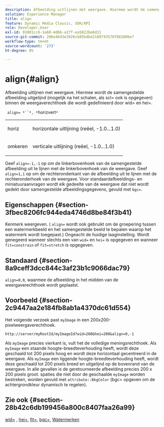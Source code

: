 ```yaml
---
description: Afbeelding uitlijnen met weergave. Hiermee wordt de samengestelde afbeelding uitgelijnd (mogelijk na het schalen, als scl= ook is opgegeven) binnen de weergaverechthoek die wordt gedefinieerd door wid= en hei=.
solution: Experience Manager
title: align
feature: Dynamic Media Classic, SDK/API
role: Developer,User
exl-id: 01001cc6-1a60-4d6b-a27f-ea5822be6d11
source-git-commit: 206e4643e3926cb85b4be2189743578f88180be7
workflow-type: tm+mt
source-wordcount: '273'
ht-degree: 0%

---
```


# align{#align}

Afbeelding uitlijnen met weergave. Hiermee wordt de samengestelde afbeelding uitgelijnd (mogelijk na het schalen, als scl= ook is opgegeven) binnen de weergaverechthoek die wordt gedefinieerd door wid= en hei=.

` align= *``*, *`horizvert`*`

<table id="simpletable_4CB26F72A56D4515B767C303F8E8A1CF"> 
 <tr class="strow"> 
  <td class="stentry"> <p> <span class="codeph"> <span class="varname"> horiz  </span> </span> </p> </td> 
  <td class="stentry"> <p>horizontale uitlijning (reëel, -1.0...1.0) </p> </td> 
 </tr> 
 <tr class="strow"> 
  <td class="stentry"> <p> <span class="codeph"> <span class="varname"> omkeren  </span> </span> </p> </td> 
  <td class="stentry"> <p>verticale uitlijning (reëel, -1.0...1.0) </p> </td> 
 </tr> 
</table>

Geef `align=-1,-1` op om de linkerbovenhoek van de samengestelde afbeelding uit te lijnen met de linkerbovenhoek van de weergave. Geef `align=1,1` op om de rechteronderkant van de afbeelding uit te lijnen met de rechteronderhoek van de weergave. Voor standaardafbeeldings- en miniatuuraanvragen wordt elk gedeelte van de weergave dat niet wordt gedekt door samengestelde afbeeldingsgegevens, gevuld met `bgc=`.

## Eigenschappen {#section-3fbec8206fc944eda4746d8be84f3b41}

Kenmerk weergeven. ( `align=` wordt ook gebruikt om de groepering tussen een watermerkbeeld en het samengestelde beeld te bepalen waarop het watermerk wordt toegepast.) Ongeacht de huidige laaginstelling. Wordt genegeerd wanneer slechts een van `wid=` en `hei=` is opgegeven en wanneer `fit=constrain` of `fit=stretch` is opgegeven.

## Standaard {#section-8a9ceff3dcc844c3af23b1c9066dac79}

`align=0,0`, waarmee de afbeelding in het midden van de weergaverechthoek wordt geplaatst.

## Voorbeeld {#section-2c9447aa2e184fb8ab1a4370dc61d554}

Het volgende verzoek past `myImage` in een 200x200-pixelweergaverechthoek.

`http://server/myRootId/myImageId?wid=200&hei=200&align=0,-1`

Als `myImage` precies vierkant is, vult het de volledige meningsrechthoek. Als `myImage` een staande hoogte-breedteverhouding heeft, wordt deze geschaald tot 200 pixels hoog en wordt deze horizontaal gecentreerd in de weergave. Als `myImage` een liggende hoogte-breedteverhouding heeft, wordt deze geschaald tot 200 pixels breed en uitgelijnd op de bovenrand van de weergave. In alle gevallen is de geretourneerde afbeelding precies 200 x 200 pixels groot. spaties die niet door de geschaalde `myImage` worden bestreken, worden gevuld met `attribute::BkgColor` (bgc= opgeven om de achtergrondkleur dynamisch te regelen).

## Zie ook {#section-28b42c6db199456a800c8407faa26a99}

[wid=](../../../../../is-api/http-ref/image-serving-api-ref/c-http-protocol-reference/c-command-reference/r-is-http-wid.md#reference-bfeadcb67bf4485f851eb21345527e47) ,  [hei=](../../../../../is-api/http-ref/image-serving-api-ref/c-http-protocol-reference/c-command-reference/r-is-http-hei.md#reference-6d6f556ccc0e4b98a815e8a5c1944a96),  [fit=](../../../../../is-api/http-ref/image-serving-api-ref/c-http-protocol-reference/c-command-reference/r-fit.md#reference-f11bff6d93d143d6b135de3a923bc989),  [bgc=](../../../../../is-api/http-ref/image-serving-api-ref/c-http-protocol-reference/c-command-reference/r-bgc.md#reference-53376175f617446fbe5c69120f834b88),  [Watermerken](../../../../../is-api/http-ref/image-serving-api-ref/c-http-protocol-reference/c-syntax-and-features/r-watermarks.md#reference-35d2c3a2c98349b792921c6cb8e73832)
